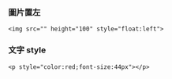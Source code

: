 ### 圖片置左

`<img src="" height="100" style="float:left">`

### 文字 style

`<p style="color:red;font-size:44px"></p>`

